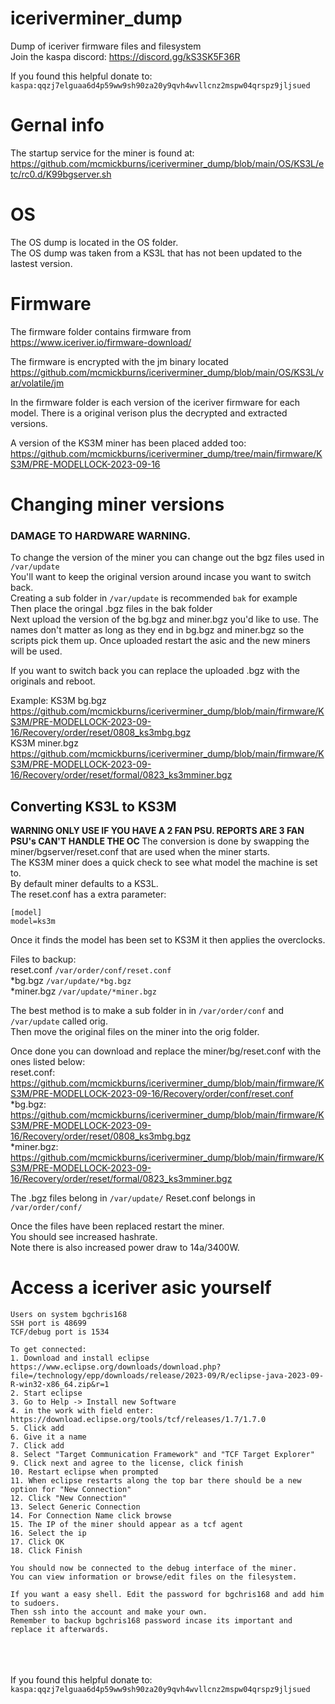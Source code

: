 # iceriverminer_dump

Dump of iceriver firmware files and filesystem 
<br>
Join the kaspa discord: https://discord.gg/kS3SK5F36R

If you found this helpful donate to:
`kaspa:qqzj7elguaa6d4p59ww9sh90za20y9qvh4wvllcnz2mspw04qrspz9jljsued`


# Gernal info
The startup service for the miner is found at: 
<br>
https://github.com/mcmickburns/iceriverminer_dump/blob/main/OS/KS3L/etc/rc0.d/K99bgserver.sh 



# OS 
The OS dump is located in the OS folder. 
<br>
The OS dump was taken from a KS3L that has not been updated to the lastest version.  

# Firmware
The firmware folder contains firmware from 
https://www.iceriver.io/firmware-download/

The firmware is encrypted with the jm binary located 
https://github.com/mcmickburns/iceriverminer_dump/blob/main/OS/KS3L/var/volatile/jm

In the firmware folder is each version of the iceriver firmware for each model.
There is a original verison plus the decrypted and extracted versions. 

A version of the KS3M miner has been placed added too:
<br>
https://github.com/mcmickburns/iceriverminer_dump/tree/main/firmware/KS3M/PRE-MODELLOCK-2023-09-16

# Changing miner versions 
### DAMAGE TO HARDWARE WARNING. 
To change the version of the miner you can change out the bgz files used in `/var/update`
<br>
You'll want to keep the original version around incase you want to switch back. 
<br>
Creating a sub folder in `/var/update` is recommended `bak` for example 
<br>
Then place the oringal .bgz files in the bak folder 
<br>
Next upload the version of the bg.bgz and miner.bgz you'd like to use. 
The names don't matter as long as they end in bg.bgz and miner.bgz so the scripts pick them up. 
Once uploaded restart the asic and the new miners will be used. 

If you want to switch back you can replace the uploaded .bgz with the originals and reboot. 


Example: 
KS3M bg.bgz https://github.com/mcmickburns/iceriverminer_dump/blob/main/firmware/KS3M/PRE-MODELLOCK-2023-09-16/Recovery/order/reset/0808_ks3mbg.bgz
<br>
KS3M miner.bgz https://github.com/mcmickburns/iceriverminer_dump/blob/main/firmware/KS3M/PRE-MODELLOCK-2023-09-16/Recovery/order/reset/formal/0823_ks3mminer.bgz
<br>
## Converting KS3L to KS3M 
 <b>WARNING ONLY USE IF YOU HAVE A 2 FAN PSU. </b>
 <b>REPORTS ARE 3 FAN PSU's CAN'T HANDLE THE OC </b>
The conversion is done by swapping the miner/bgserver/reset.conf that are used when the miner starts. 
<br>
The KS3M miner does a quick check to see what model the machine is set to. 
<br>
By default miner defaults to a KS3L. 
<br>
The reset.conf has a extra parameter:
```
[model]
model=ks3m
```
Once it finds the model has been set to KS3M it then applies the overclocks. 


Files to backup: 
<br>
reset.conf `/var/order/conf/reset.conf`
<br>
*bg.bgz `/var/update/*bg.bgz`
<br>
*miner.bgz `/var/update/*miner.bgz`

The best method is to make a sub folder in in `/var/order/conf` and `/var/update` called orig.
<br>
Then move the original files on the miner into the orig folder. 

Once done you can download and replace the miner/bg/reset.conf with the ones listed below: 
<br>
reset.conf: https://github.com/mcmickburns/iceriverminer_dump/blob/main/firmware/KS3M/PRE-MODELLOCK-2023-09-16/Recovery/order/conf/reset.conf
<br>
*bg.bgz: https://github.com/mcmickburns/iceriverminer_dump/blob/main/firmware/KS3M/PRE-MODELLOCK-2023-09-16/Recovery/order/reset/0808_ks3mbg.bgz
<br>
*miner.bgz: https://github.com/mcmickburns/iceriverminer_dump/blob/main/firmware/KS3M/PRE-MODELLOCK-2023-09-16/Recovery/order/reset/formal/0823_ks3mminer.bgz

The .bgz files belong in `/var/update/` 
Reset.conf belongs in `/var/order/conf/`

Once the files have been replaced restart the miner.
<br>
You should see increased hashrate. 
<br>Note there is also increased power draw to 14a/3400W. 


# Access a iceriver asic yourself 
```
Users on system bgchris168
SSH port is 48699
TCF/debug port is 1534

To get connected:
1. Download and install eclipse https://www.eclipse.org/downloads/download.php?file=/technology/epp/downloads/release/2023-09/R/eclipse-java-2023-09-R-win32-x86_64.zip&r=1
2. Start eclipse
3. Go to Help -> Install new Software
4. in the work with field enter: https://download.eclipse.org/tools/tcf/releases/1.7/1.7.0
5. Click add 
6. Give it a name 
7. Click add
8. Select "Target Communication Framework" and "TCF Target Explorer" 
9. Click next and agree to the license, click finish 
10. Restart eclipse when prompted 
11. When eclipse restarts along the top bar there should be a new option for "New Connection" 
12. Click "New Connection"
13. Select Generic Connection 
14. For Connection Name click browse
15. The IP of the miner should appear as a tcf agent  
16. Select the ip 
17. Click OK 
18. Click Finish 

You should now be connected to the debug interface of the miner. 
You can view information or browse/edit files on the filesystem. 

If you want a easy shell. Edit the password for bgchris168 and add him to sudoers.
Then ssh into the account and make your own. 
Remember to backup bgchris168 password incase its important and replace it afterwards. 
```


<br><br><br>
If you found this helpful donate to:
`kaspa:qqzj7elguaa6d4p59ww9sh90za20y9qvh4wvllcnz2mspw04qrspz9jljsued`
